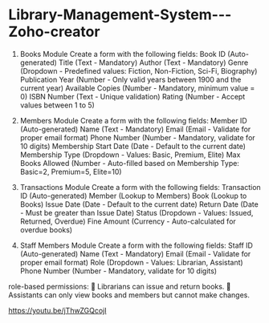 # Library-Management-System---Zoho-creator

1.	Books Module
  Create a form with the following fields: 
      Book ID (Auto-generated)
      Title (Text - Mandatory)
      Author (Text - Mandatory)
      Genre (Dropdown - Predefined values: Fiction, Non-Fiction, Sci-Fi, Biography)
      Publication Year (Number - Only valid years between 1900 and the current year)
      Available Copies (Number - Mandatory, minimum value = 0)
      ISBN Number (Text - Unique validation)
      Rating (Number - Accept values between 1 to 5)



2.  Members Module
   Create a form with the following fields: 
      Member ID (Auto-generated)
      Name (Text - Mandatory)
      Email (Email - Validate for proper email format)
      Phone Number (Number - Mandatory, validate for 10 digits)
      Membership Start Date (Date - Default to the current date)
      Membership Type (Dropdown - Values: Basic, Premium, Elite)
      Max Books Allowed (Number - Auto-filled based on Membership Type: Basic=2, Premium=5, Elite=10)



3.	Transactions Module
	Create a form with the following fields: 
      Transaction ID (Auto-generated)
      Member (Lookup to Members)
      Book (Lookup to Books)
      Issue Date (Date - Default to the current date)
      Return Date (Date - Must be greater than Issue Date)
      Status (Dropdown - Values: Issued, Returned, Overdue)
      Fine Amount (Currency - Auto-calculated for overdue books)

   
4.	Staff Members Module
  Create a form with the following fields: 
      Staff ID (Auto-generated)
      Name (Text - Mandatory)
      Email (Email - Validate for proper email format)
      Role (Dropdown - Values: Librarian, Assistant)
      Phone Number (Number - Mandatory, validate for 10 digits)

   
role-based permissions: 
	Librarians can issue and return books.
	Assistants can only view books and members but cannot make changes.

https://youtu.be/jThwZGQcojI

